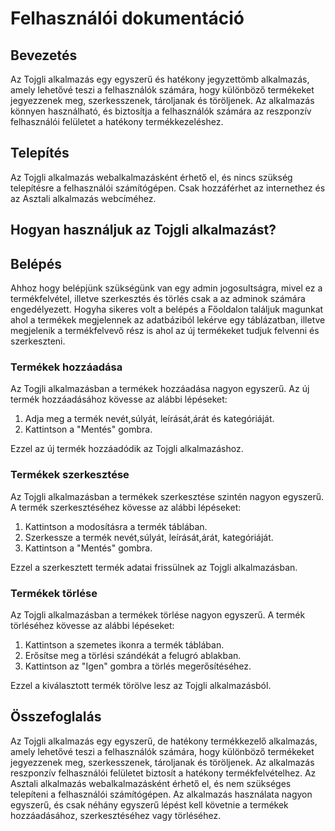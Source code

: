 # Felhasználói dokumentáció

## Bevezetés

Az Tojgli alkalmazás egy egyszerű és hatékony jegyzettömb alkalmazás, amely lehetővé teszi a felhasználók számára, hogy különböző termékeket jegyezzenek meg, szerkesszenek, tároljanak és töröljenek. Az alkalmazás könnyen használható, és biztosítja a felhasználók számára az reszponzív felhasználói felületet a hatékony termékkezeléshez.

## Telepítés

Az Tojgli alkalmazás webalkalmazásként érhető el, és nincs szükség telepítésre a felhasználói számítógépen. Csak hozzáférhet az internethez és az Asztali alkalmazás webcíméhez.

## Hogyan használjuk az Tojgli alkalmazást?

## Belépés
Ahhoz hogy belépjünk szükségünk van egy admin jogosultságra, mivel ez a termékfelvétel, illetve szerkesztés és törlés csak a az adminok számára engedélyezett. Hogyha sikeres volt a belépés a Főoldalon találjuk magunkat ahol a termékek megjelennek az adatbáziból lekérve egy táblázatban, illetve megjelenik a termékfelvevő rész is ahol az új termékeket tudjuk felvenni és szerkeszteni.
### Termékek hozzáadása

Az Togjli alkalmazásban a termékek hozzáadása nagyon egyszerű. Az új termék hozzáadásához kövesse az alábbi lépéseket:

1. Adja meg a termék nevét,súlyát, leírását,árát és kategóriáját.
2. Kattintson a "Mentés" gombra.

Ezzel az új termék hozzáadódik az Tojgli alkalmazáshoz.

### Termékek szerkesztése

Az Tojgli alkalmazásban a termékek szerkesztése szintén nagyon egyszerű. A termék szerkesztéséhez kövesse az alábbi lépéseket:

1. Kattintson a modosításra a termék táblában.
2. Szerkessze a termék nevét,súlyát, leírását,árát, kategóriáját.
3. Kattintson a "Mentés" gombra.

Ezzel a szerkesztett termék adatai frissülnek az Tojgli alkalmazásban.

### Termékek törlése

Az Tojgli alkalmazásban a termékek törlése nagyon egyszerű. A termék törléséhez kövesse az alábbi lépéseket:

1. Kattintson a szemetes ikonra a termék táblában.
2. Erősítse meg a törlési szándékát a felugró ablakban.
3. Kattintson az "Igen" gombra a törlés megerősítéséhez.

Ezzel a kiválasztott termék törölve lesz az Tojgli alkalmazásból.

## Összefoglalás

Az Tojgli alkalmazás egy egyszerű, de hatékony termékkezelő alkalmazás, amely lehetővé teszi a felhasználók számára, hogy különböző termékeket jegyezzenek meg, szerkesszenek, tároljanak és töröljenek. Az alkalmazás reszponzív felhasználói felületet biztosít a hatékony termékfelvételhez. Az Asztali alkalmazás webalkalmazásként érhető el, és nem szükséges telepíteni a felhasználói számítógépen. Az alkalmazás használata nagyon egyszerű, és csak néhány egyszerű lépést kell követnie a termékek hozzáadásához, szerkesztéséhez vagy törléséhez.